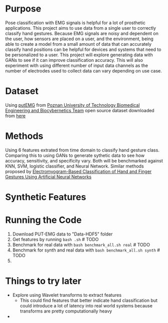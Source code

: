# Purpose
Pose classification with EMG signals is helpful for a lot of prosthetic applications. This project aims to use data from a single user to correctly classify hand gestures. Because EMG signals are noisy and dependent on the user, how sensors are placed on a user, and the environment, being able to create a model from a small amount of data that can accurately classify hand positions can be helpful for devices and systems that need to be personalized to a user. This project will explore generating data with GANs to see if it can improve classification accuracy. This will also experiment with using different number of input data channels as the number of electrodes used to collect data can vary depending on use case.

# Dataset
Using [putEMG](https://biolab.put.poznan.pl/putemg-dataset/) from [Poznan University of Technology Biomedical Engineering and Biocybernetics Team](https://biolab.put.poznan.pl/) open source dataset downloaded from [here](https://github.com/biolab-put/putemg-downloader)

# Methods
Using 6 features extrated from time domain to classify hand gesture class. Comparing this to using GANs to generate sythetic data to see how accuracy, sensitivity, and specificity vary. Both will be benchmarked against KNN, SVM, logistic classifier, and Neural Network. Similar methods proposed by [Electromyogram-Based Classification of Hand and Finger Gestures Using Artificial Neural Networks](https://www.ncbi.nlm.nih.gov/pmc/articles/PMC8749583/pdf/sensors-22-00225.pdf)

<!-- # Real Features
Support vector, logistic, and random forest classifiers were used to classify hand gestures from features extracted from EMG signals. Accuracy is as follows: 

|    |   SVM |   LOR |   RF |\n|---:|------:|------:|-----:|\n|  0 |     |    |  |  -->

# Synthetic Features

# Running the Code
1. Download PUT-EMG data to "Data-HDF5" folder
2. Get features by running `bash .sh` # TODO
3. Benchmark for real data with `bash benchmark_all.sh real` # TODO
4. Benchmark for synth and real data with `bash benchmark_all.sh synth` # TODO
5. 

# Things to try later
- Explore using Wavelet transforms to extract features
    -  This could find features that better indicate hand classification but could introduce a lot of latency into real world systems because transforms are pretty computationally heavy
-

